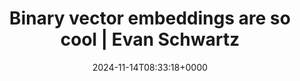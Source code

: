 ---
title: Binary vector embeddings are so cool | Evan Schwartz
slug: 20241114T083318
date: 2024-11-14T08:33:18+0000
params:
  url: https://emschwartz.me/binary-vector-embeddings-are-so-cool/
tags:
- llm
- embeddings
- ai
---